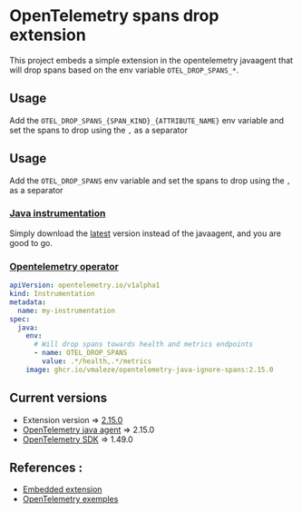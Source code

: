 # OpenTelemetry spans drop extension

This project embeds a simple extension in the opentelemetry javaagent that will drop spans based on the env variable `OTEL_DROP_SPANS_*`.

## Usage

Add the `OTEL_DROP_SPANS_{SPAN_KIND}_{ATTRIBUTE_NAME}` env variable and set the spans to drop using the `,` as a separator

## Usage

Add the `OTEL_DROP_SPANS` env variable and set the spans to drop using the `,` as a separator

### [Java instrumentation](https://opentelemetry.io/docs/instrumentation/java/automatic/)
Simply download the [latest](https://github.com/vmaleze/opentelemetry-java-ignore-spans/releases) version instead of the javaagent, and you are good to go.

### [Opentelemetry operator](https://github.com/open-telemetry/opentelemetry-operator#use-customized-or-vendor-instrumentation)

```yaml
apiVersion: opentelemetry.io/v1alpha1
kind: Instrumentation
metadata:
  name: my-instrumentation
spec:
  java:
    env:
      # Will drop spans towards health and metrics endpoints
      - name: OTEL_DROP_SPANS
        value: .*/health,.*/metrics
    image: ghcr.io/vmaleze/opentelemetry-java-ignore-spans:2.15.0
```

## Current versions
* Extension version => [2.15.0](https://github.com/vmaleze/opentelemetry-java-ignore-spans/releases)
* [OpenTelemetry java agent](https://github.com/open-telemetry/opentelemetry-java-instrumentation) => 2.15.0
* [OpenTelemetry SDK](https://github.com/open-telemetry/opentelemetry-java) => 1.49.0

## References :
* [Embedded extension](https://github.com/open-telemetry/opentelemetry-java-instrumentation/blob/main/examples/extension/README.md#embed-extensions-in-the-opentelemetry-agent)
* [OpenTelemetry exemples](https://github.com/open-telemetry/opentelemetry-java-instrumentation/blob/main/examples/extension/src/main/java/com/example/javaagent/DemoSampler.java)

